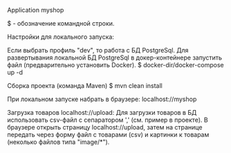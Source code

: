 Application myshop

$ - обозначение командной строки.

Настройки для локального запуска:

Если выбрать профиль "dev", то работа с БД PostgreSql.
Для развертывания локальной БД PostgreSql в докер-контейнере запустить файл (предварительно установить Docker).
   $ docker-dir/docker-compose up -d

Сборка проекта (команда Maven)
    $ mvn clean install

При локальном запуске набрать в браузере: 
    localhost://myshop

Загрузка товаров localhost://upload:
Для загрузки товаров в БД использовать csv-файл с сепаратором ',' (см. пример в проекте).
В браузере открыть страницу localhost://upload, затем
на странице передать через форму файл с товарами (csv) и картинки к товарам (неколько файлов типа "image/*").